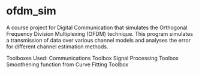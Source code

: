 # ofdm_sim
A course project for Digital Communication that simulates the Orthogonal Frequency Division Multiplexing (OFDM) technique. This program simulates a transmission of data over various channel models and analyses the error for different channel estimation methods.


Toolboxes Used:
Communications Toolbox
Signal Processing Toolbox
Smoothening function from Curve Fitting Toolbox
